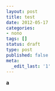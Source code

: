 ```yaml
---
layout: post
title: test
date: 2012-05-17
categories:
- nono
tags: []
status: draft
type: post
published: false
meta:
  _edit_last: '1'
---
```

<p><strong>a</strong></p>
